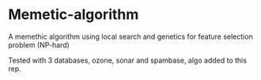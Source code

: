 # Memetic-algorithm
A memethic algorithm using local search and genetics for feature selection problem (NP-hard)

Tested with 3 databases, ozone, sonar and spambase, algo added to this rep.
